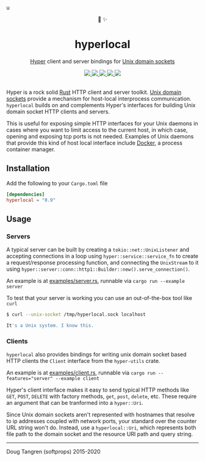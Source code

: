 u<div align="center">
🔌 ✨

</div>

<h1 align="center">
  hyperlocal
</h1>

<p align="center">
   <a href="https://github.com/hyperium/hyper">Hyper</a> client and server bindings for <a href="https://github.com/tokio-rs/tokio/tree/master/tokio-net/src/uds/">Unix domain sockets</a>
</p>

<div align="center">
  <a alt="GitHub Actions" href="https://github.com/softprops/hyperlocal/actions">
    <img src="https://github.com/softprops/hyperlocal/workflows/Main/badge.svg"/>
  </a>
  <a alt="crates.io" href="https://crates.io/crates/hyperlocal">
    <img src="https://img.shields.io/crates/v/hyperlocal.svg?logo=rust"/>
  </a>
  <a alt="docs.rs" href="http://docs.rs/hyperlocal">
    <img src="https://docs.rs/hyperlocal/badge.svg"/>
  </a>
  <a alt="latest docs" href="https://softprops.github.io/hyperlocal">
   <img src="https://img.shields.io/badge/docs-latest-green.svg"/>
  </a>
  <a alt="license" href="LICENSE">
    <img src="https://img.shields.io/badge/license-MIT-brightgreen.svg"/>
  </a>
</div>

<br />

Hyper is a rock solid [Rust](https://www.rust-lang.org/) HTTP client and server toolkit.
[Unix domain sockets](https://en.wikipedia.org/wiki/Unix_domain_socket) provide a mechanism
for host-local interprocess communication. `hyperlocal` builds on and complements Hyper's
interfaces for building Unix domain socket HTTP clients and servers.

This is useful for exposing simple HTTP interfaces for your Unix daemons in cases where you
want to limit access to the current host, in which case, opening and exposing tcp ports is
not needed. Examples of Unix daemons that provide this kind of host local interface include
[Docker](https://docs.docker.com/engine/misc/), a process container manager.

## Installation

Add the following to your `Cargo.toml` file

```toml
[dependencies]
hyperlocal = "0.9"
```

## Usage

### Servers

A typical server can be built by creating a `tokio::net::UnixListener` and accepting connections in a loop using
`hyper::service::service_fn` to create a request/response processing function, and connecting the `UnixStream` to it
using `hyper::server::conn::http1::Builder::new().serve_connection()`.

An example is at [examples/server.rs](./examples/server.rs), runnable via `cargo run --example server`

To test that your server is working you can use an out-of-the-box tool like `curl`

```sh
$ curl --unix-socket /tmp/hyperlocal.sock localhost

It's a Unix system. I know this.
```

### Clients

`hyperlocal` also provides bindings for writing unix domain socket based HTTP clients the `Client` interface from the
`hyper-utils` crate.

An example is at [examples/client.rs](./examples/client.rs), runnable via `cargo run --features="server" --example client`

Hyper's client interface makes it easy to send typical HTTP methods like `GET`, `POST`, `DELETE` with factory
methods, `get`, `post`, `delete`, etc. These require an argument that can be tranformed into a `hyper::Uri`.

Since Unix domain sockets aren't represented with hostnames that resolve to ip addresses coupled with network ports,
your standard over the counter URL string won't do. Instead, use a `hyperlocal::Uri`, which represents both file path to the domain
socket and the resource URI path and query string.

---

Doug Tangren (softprops) 2015-2020
